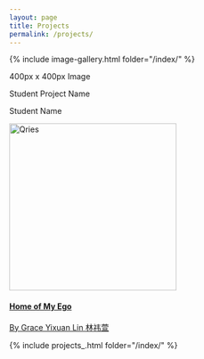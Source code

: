```yaml
---
layout: page
title: Projects
permalink: /projects/
---
```


{% include image-gallery.html folder="/index/" %}

400px x 400px Image

Student Project Name

Student Name

<a href="http://phi.archi/"><img alt="Qries" src="https://github.com/KeanMGC/2021fall3yr-studio/blob/25ddd2c527b444af96eb69da5728de851d10b922/MME.jpg" width="300" ><br>

#### [Home of My Ego](Link)

[By Grace Yixuan Lin 林祎萱](link)

[comment]: <> (please refer to _incluedes/projects_.html to add your photo)

{% include projects_.html folder="/index/" %}
